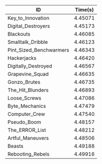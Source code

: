 |ID|Time(s)|
|-|-|
|Key_to_Innovation|4.45071|
|Digital_Destroyers|4.45173|
|Blackouts|4.46085|
|Smalltalk_Dribble|4.46123|
|Pint_Sized_Benchwarmers|4.46343|
|Hackerjacks|4.46420|
|Digitally_Destroyed|4.46567|
|Grapevine_Squad|4.46635|
|Gonzo_Brutes|4.46735|
|The_Hit_Blunders|4.46893|
|Loose_Screws|4.47086|
|Byte_Mechanics|4.47479|
|Computer_Crew|4.47540|
|Pseudo_Boom|4.48157|
|The_ERROR_List|4.48212|
|Artful_Maneuvers|4.48506|
|Beasts|4.49188|
|Rebooting_Rebels|4.49916|
